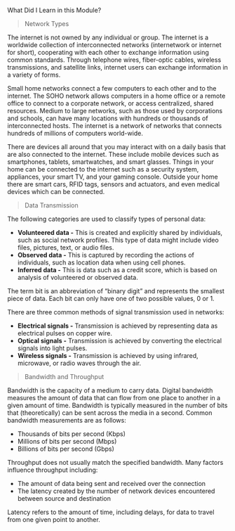 What Did I Learn in this Module?

> Network Types

The internet is not owned by any individual or group. The internet is a worldwide collection of interconnected networks (internetwork or internet for short), cooperating with each other to exchange information using common standards. Through telephone wires, fiber-optic cables, wireless transmissions, and satellite links, internet users can exchange information in a variety of forms.

Small home networks connect a few computers to each other and to the internet. The SOHO network allows computers in a home office or a remote office to connect to a corporate network, or access centralized, shared resources. Medium to large networks, such as those used by corporations and schools, can have many locations with hundreds or thousands of interconnected hosts. The internet is a network of networks that connects hundreds of millions of computers world-wide.

There are devices all around that you may interact with on a daily basis that are also connected to the internet. These include mobile devices such as smartphones, tablets, smartwatches, and smart glasses. Things in your home can be connected to the internet such as a security system, appliances, your smart TV, and your gaming console. Outside your home there are smart cars, RFID tags, sensors and actuators, and even medical devices which can be connected.

> Data Transmission

The following categories are used to classify types of personal data:

- **Volunteered data -** This is created and explicitly shared by individuals, such as social network profiles. This type of data might include video files, pictures, text, or audio files.
- **Observed data -** This is captured by recording the actions of individuals, such as location data when using cell phones.
- **Inferred data -** This is data such as a credit score, which is based on analysis of volunteered or observed data.

The term bit is an abbreviation of “binary digit” and represents the smallest piece of data. Each bit can only have one of two possible values, 0 or 1.

There are three common methods of signal transmission used in networks:

- **Electrical signals -** Transmission is achieved by representing data as electrical pulses on copper wire.
- **Optical signals -** Transmission is achieved by converting the electrical signals into light pulses.
- **Wireless signals -** Transmission is achieved by using infrared, microwave, or radio waves through the air.

> Bandwidth and Throughput 

Bandwidth is the capacity of a medium to carry data. Digital bandwidth measures the amount of data that can flow from one place to another in a given amount of time. Bandwidth is typically measured in the number of bits that (theoretically) can be sent across the media in a second. Common bandwidth measurements are as follows:

- Thousands of bits per second (Kbps)
- Millions of bits per second (Mbps)
- Billions of bits per second (Gbps)

Throughput does not usually match the specified bandwidth. Many factors influence throughput including:

- The amount of data being sent and received over the connection
- The latency created by the number of network devices encountered between source and destination

Latency refers to the amount of time, including delays, for data to travel from one given point to another.


